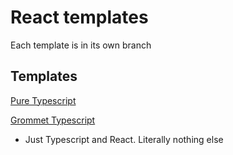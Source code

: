 # React templates

Each template is in its own branch

## Templates

[Pure Typescript](https://github.com/eric-robert/react-templates/tree/pure-ts)

[Grommet Typescript](https://github.com/eric-robert/react-templates/tree/Grommet-ts)

- Just Typescript and React. Literally nothing else

